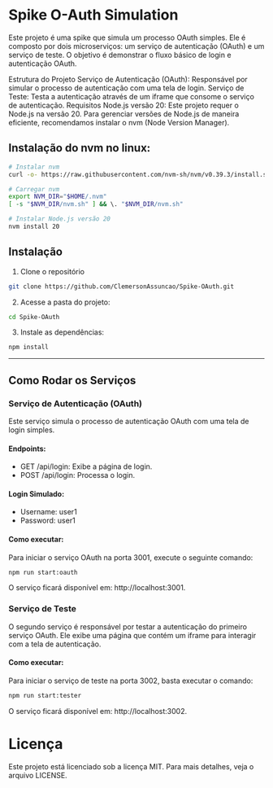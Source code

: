 # Spike O-Auth Simulation
Este projeto é uma spike que simula um processo OAuth simples. Ele é composto por dois microserviços: um serviço de autenticação (OAuth) e um serviço de teste. O objetivo é demonstrar o fluxo básico de login e autenticação OAuth.

Estrutura do Projeto
Serviço de Autenticação (OAuth): Responsável por simular o processo de autenticação com uma tela de login.
Serviço de Teste: Testa a autenticação através de um iframe que consome o serviço de autenticação.
Requisitos
Node.js versão 20: Este projeto requer o Node.js na versão 20. Para gerenciar versões de Node.js de maneira eficiente, recomendamos instalar o nvm (Node Version Manager).

## Instalação do nvm no linux:

```bash
# Instalar nvm
curl -o- https://raw.githubusercontent.com/nvm-sh/nvm/v0.39.3/install.sh | bash

# Carregar nvm
export NVM_DIR="$HOME/.nvm"
[ -s "$NVM_DIR/nvm.sh" ] && \. "$NVM_DIR/nvm.sh"

# Instalar Node.js versão 20
nvm install 20
```

## Instalação

1. Clone o repositório

```bash
git clone https://github.com/ClemersonAssuncao/Spike-OAuth.git
```

2. Acesse a pasta do projeto:

```bash
cd Spike-OAuth
```

3. Instale as dependências:

```bash
npm install
```
---

## Como Rodar os Serviços

### Serviço de Autenticação (OAuth)
Este serviço simula o processo de autenticação OAuth com uma tela de login simples.

#### Endpoints:

* GET /api/login: Exibe a página de login.
* POST /api/login: Processa o login.

#### Login Simulado:

* Username: user1
* Password: user1

#### Como executar:
Para iniciar o serviço OAuth na porta 3001, execute o seguinte comando:

```bash
npm run start:oauth
```

O serviço ficará disponível em: http://localhost:3001.

### Serviço de Teste

O segundo serviço é responsável por testar a autenticação do primeiro serviço OAuth. Ele exibe uma página que contém um iframe para interagir com a tela de autenticação.

#### Como executar:
Para iniciar o serviço de teste na porta 3002, basta executar o comando:

```bash
npm run start:tester
```

O serviço ficará disponível em: http://localhost:3002.

# Licença
Este projeto está licenciado sob a licença MIT. Para mais detalhes, veja o arquivo LICENSE.